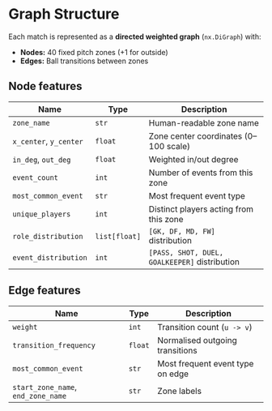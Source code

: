 # Graph Structure

Each match is represented as a **directed weighted graph** (`nx.DiGraph`) with:

- **Nodes:** 40 fixed pitch zones (+1 for outside)
- **Edges:** Ball transitions between zones

## Node features

| Name                   | Type          | Description                                   |
| ---------------------- | ------------- | --------------------------------------------- |
| `zone_name`            | `str`         | Human-readable zone name                      |
| `x_center`, `y_center` | `float`       | Zone center coordinates (0–100 scale)         |
| `in_deg`, `out_deg`    | `float`       | Weighted in/out degree                        |
| `event_count`          | `int`         | Number of events from this zone               |
| `most_common_event`    | `str`         | Most frequent event type                      |
| `unique_players`       | `int`         | Distinct players acting from this zone        |
| `role_distribution`    | `list[float]` | `[GK, DF, MD, FW]` distribution               |
| `event_distribution`   | `int`         | `[PASS, SHOT, DUEL, GOALKEEPER]` distribution |

## Edge features

| Name                               | Type    | Description                      |
| ---------------------------------- | ------- | -------------------------------- |
| `weight`                           | `int`   | Transition count (`u -> v`)      |
| `transition_frequency`             | `float` | Normalised outgoing transitions  |
| `most_common_event`                | `str`   | Most frequent event type on edge |
| `start_zone_name`, `end_zone_name` | `str`   | Zone labels                      |
